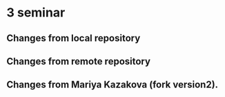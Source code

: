 # 3 seminar

## Changes from local repository

## Changes from remote repository

## Changes from Mariya Kazakova (fork version2).
